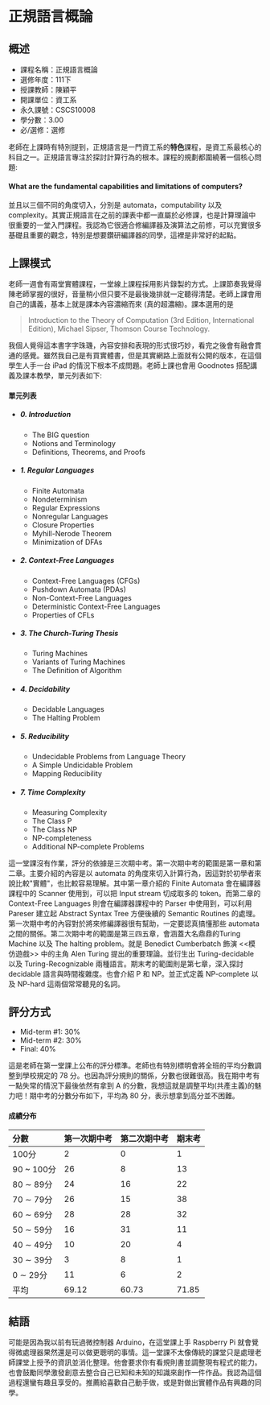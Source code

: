 # 正規語言概論
## 概述
- 課程名稱：正規語言概論
- 選修年度：111下
- 授課教師：陳穎平
- 開課單位：資工系   
- 永久課號：CSCS10008
- 學分數：3.00
- 必/選修：選修

老師在上課時有特別提到，正規語言是一門資工系的**特色**課程，是資工系最核心的科目之一。正規語言專注於探討計算行為的根本。課程的規劃都圍繞著一個核心問題:

#### What are the fundamental capabilities and limitations of computers?

並且以三個不同的角度切入，分別是 automata，computability 以及 complexity。其實正規語言在之前的課表中都一直屬於必修課，也是計算理論中很重要的一堂入門課程。我認為它很適合修編譯器及演算法之前修，可以充實很多基礎且重要的觀念，特別是想要鑽研編譯器的同學，這裡是非常好的起點。

## 上課模式

老師一週會有兩堂實體課程，一堂線上課程採用影片錄製的方式。上課節奏我覺得陳老師掌握的很好，音量稍小但只要不是最後幾排就一定聽得清楚。老師上課會用自己的講義，基本上就是課本內容濃縮而來 (真的超濃縮)。課本選用的是
> Introduction to the Theory of Computation (3rd Edition, International Edition), Michael Sipser, Thomson Course Technology.

我個人覺得這本書字字珠璣，內容安排和表現的形式很巧妙，看完之後會有融會貫通的感覺。雖然我自己是有買實體書，但是其實網路上面就有公開的版本，在這個學生人手一台 iPad 的情況下根本不成問題。老師上課也會用 Goodnotes 搭配講義及課本教學，單元列表如下:


#### 單元列表

- ##### 0. Introduction
    - The BIG question
    - Notions and Terminology
    - Definitions, Theorems, and Proofs
- ##### 1. Regular Languages
    - Finite Automata
    - Nondeterminism
    - Regular Expressions
    - Nonregular Languages
    - Closure Properties
    - Myhill-Nerode Theorem
    - Minimization of DFAs
- ##### 2. Context-Free Languages
    - Context-Free Languages (CFGs)
    - Pushdown Automata (PDAs)
    - Non-Context-Free Languages
    - Deterministic Context-Free Languages
    - Properties of CFLs
- ##### 3. The Church-Turing Thesis
    - Turing Machines
    - Variants of Turing Machines
    - The Definition of Algorithm
- ##### 4. Decidability
    - Decidable Languages
    - The Halting Problem
- ##### 5. Reducibility
    - Undecidable Problems from Language Theory
    - A Simple Undicidable Problem
    - Mapping Reducibility
- ##### 7. Time Complexity
    - Measuring Complexity
    - The Class P
    - The Class NP
    - NP-completeness
    - Additional NP-complete Problems


這一堂課沒有作業，評分的依據是三次期中考。第一次期中考的範圍是第一章和第二章。主要介紹的內容是以 automata 的角度來切入計算行為，因這對於初學者來說比較"實體"，也比較容易理解。其中第一章介紹的 Finite Automata 會在編譯器課程中的 Scanner 使用到，可以把 Input stream 切成取多的 token。而第二章的 Context-Free Languages 則會在編譯器課程中的 Parser 中使用到，可以利用 Pareser 建立起 Abstract Syntax Tree 方便後續的 Semantic Routines 的處理。第一次期中考的內容對於將來修編譯器很有幫助，一定要認真搞懂那些 automata 之間的關係。第二次期中考的範圍是第三四五章，會涵蓋大名鼎鼎的Turing Machine 以及 The halting problem。就是 Benedict Cumberbatch 飾演 <<模仿遊戲>> 中的主角 Alen Turing 提出的重要理論。並衍生出 Turing-decidable 以及 Turing-Recognizable 兩種語言。期末考的範圍則是第七章，深入探討 decidable 語言與時間複雜度。也會介紹 P 和 NP。並正式定義 NP-complete 以及 NP-hard 這兩個常常聽見的名詞。


## 評分方式

- Mid-term #1: 30%
- Mid-term #2: 30%
- Final: 40%

這是老師在第一堂課上公布的評分標準。老師也有特別標明會將全班的平均分數調整到學校規定的 78 分。也因為評分規則的關係，分數也很難很高。我在期中考有一點失常的情況下最後依然有拿到 A 的分數，我想這就是調整平均(共產主義)的魅力吧！期中考的分數分布如下，平均為 80 分，表示想拿到高分並不困難。

#### 成績分布

分數 | 第一次期中考 |  第二次期中考 | 期末考  
:------|:----- |:--------|:---------
100分 |       2   | 0  | 1
90 ~ 100分 | 26   | 8  | 13
80 ∼ 89分  | 24   | 16  | 22
70 ∼ 79分  | 26   | 15  | 38
60 ∼ 69分  | 28　 | 28  | 32
50 ∼ 59分  | 16　 | 31  | 11
40 ∼ 49分  | 10　 | 20  | 4
30 ∼ 39分  | 3　  | 8  | 1
0 ∼ 29分   | 11   | 6  | 2
平均       | 69.12 | 60.73 | 71.85

## 結語

可能是因為我以前有玩過微控制器 Arduino，在這堂課上手 Raspberry Pi 就會覺得微處理器果然還是可以做更聰明的事情。這一堂課不太像傳統的課堂只是處理老師課堂上授予的資訊並消化整理。他會要求你有看規則書並調整現有程式的能力。也會鼓勵同學激發創意去整合自己已知和未知的知識來創作一件作品。我認為這個過程還蠻有趣且享受的。推薦給喜歡自己動手做，或是對做出實體作品有興趣的同學。



